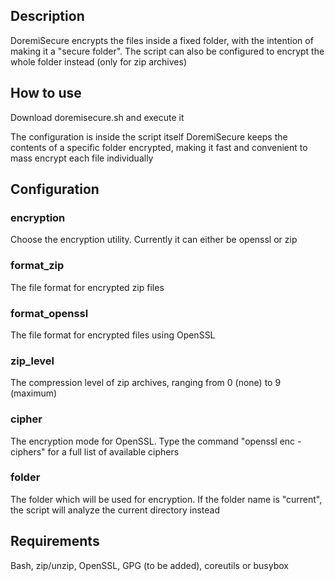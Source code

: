 ## Description
DoremiSecure encrypts the files inside a fixed folder, with the intention of making it a "secure folder". The script can also be configured to encrypt the whole folder instead (only for zip archives)

## How to use
Download doremisecure.sh and execute it

The configuration is inside the script itself
DoremiSecure keeps the contents of a specific folder encrypted, making it fast and convenient to mass encrypt each file individually

## Configuration
### encryption
Choose the encryption utility. Currently it can either be openssl or zip

### format_zip
The file format for encrypted zip files

### format_openssl
The file format for encrypted files using OpenSSL

### zip_level
The compression level of zip archives, ranging from 0 (none) to 9 (maximum)

### cipher
The encryption mode for OpenSSL. Type the command "openssl enc -ciphers" for a full list of available ciphers

### folder
The folder which will be used for encryption. If the folder name is "current", the script will analyze the current directory instead

## Requirements
Bash, zip/unzip, OpenSSL, GPG (to be added), coreutils or busybox
